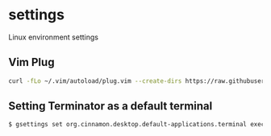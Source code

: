 # settings
Linux environment settings


## Vim Plug

```bash
curl -fLo ~/.vim/autoload/plug.vim --create-dirs https://raw.githubusercontent.com/junegunn/vim-plug/master/plug.vim
```


##  Setting Terminator as a default terminal

```bash
$ gsettings set org.cinnamon.desktop.default-applications.terminal exec 'terminator'
```
